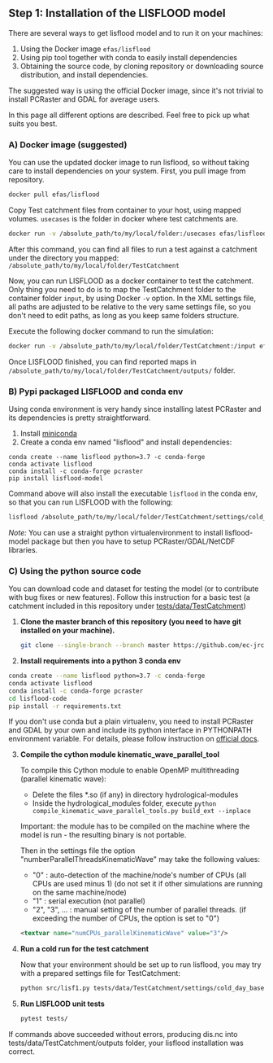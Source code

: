 ## Step 1: Installation of the LISFLOOD model

There are several ways to get lisflood model and to run it on your machines: 

1. Using the Docker image `efas/lisflood`
2. Using pip tool together with conda to easily install dependencies
3. Obtaining the source code, by cloning repository or downloading source distribution, and install dependencies.

The suggested way is using the official Docker image, since it's not trivial to install PCRaster and GDAL for average users.

In this page all different options are described. Feel free to pick up what suits you best.

 
### A) Docker image (suggested)


You can use the updated docker image to run lisflood, so without taking care to install dependencies on your system.
First, you pull image from repository.

```bash
docker pull efas/lisflood
```

Copy Test catchment files from container to your host, using mapped volumes. `usecases` is the folder in docker where test catchments are.

```bash
docker run -v /absolute_path/to/my/local/folder:/usecases efas/lisflood:latest usecases
```

After this command, you can find all files to run a test against a catchment under the directory you mapped: `/absolute_path/to/my/local/folder/TestCatchment`


Now, you can run LISFLOOD as a docker container to test the catchment. Only thing you need to do is to map the TestCatchment folder 
to the container folder `input`, by using Docker `-v` option. 
In the XML settings file, all paths are adjusted to be relative to the very same settings file, so you don't need to edit paths, as long as you keep same folders structure.


Execute the following docker command to run the simulation:

```bash
docker run -v /absolute_path/to/my/local/folder/TestCatchment:/input efas/lisflood /input/settings/cold_day_base.xml
```

Once LISFLOOD finished, you can find reported maps in `/absolute_path/to/my/local/folder/TestCatchment/outputs/` folder.


### B) Pypi packaged LISFLOOD and conda env

Using conda environment is very handy since installing latest PCRaster and its dependencies is pretty straightforward.

1. Install [miniconda](https://docs.conda.io/en/latest/miniconda.html) 
2. Create a conda env named "lisflood" and install dependencies:
```
conda create --name lisflood python=3.7 -c conda-forge
conda activate lisflood
conda install -c conda-forge pcraster
pip install lisflood-model
```

Command above will also install the executable `lisflood` in the conda env, so that you can run LISFLOOD with the following:
```bash
lisflood /absolute_path/to/my/local/folder/TestCatchment/settings/cold_day_base.xml
```

*Note:* You can use a straight python virtualenvironment to install lisflood-model package but then you have to setup PCRaster/GDAL/NetCDF libraries.

### C) Using the python source code

You can download code and dataset for testing the model (or to contribute with bug fixes or new features).
Follow this instruction for a basic test (a catchment included in this repository under
[tests/data/TestCatchment](https://github.com/ec-jrc/lisflood-code/tree/master/tests/data/TestCatchment))

1. **Clone the master branch of this repository (you need to have git installed on your machine).**

    ```bash
    git clone --single-branch --branch master https://github.com/ec-jrc/lisflood-code.git
    ```

2. **Install requirements into a python 3 conda env**

```bash
conda create --name lisflood python=3.7 -c conda-forge
conda activate lisflood
conda install -c conda-forge pcraster
cd lisflood-code
pip install -r requirements.txt
```

If you don't use conda but a plain virtualenv, you need to install PCRaster and GDAL by your own and include its python interface in PYTHONPATH environment variable.
For details, please follow instruction on [official docs](http://pcraster.geo.uu.nl/getting-started/pcraster-on-linux/).
    

3. **Compile the cython module kinematic_wave_parallel_tool**
   
   To compile this Cython module to enable OpenMP multithreading (parallel kinematic wave):
    
     * Delete the files *.so (if any) in directory hydrological-modules  
     * Inside the hydrological_modules folder, execute `python compile_kinematic_wave_parallel_tools.py build_ext --inplace`  

   Important: the module has to be compiled on the machine where the model is run - the resulting binary is not portable.  
  
   Then in the settings file the option "numberParallelThreadsKinematicWave" may take the following values:
  
      * "0"           : auto-detection of the machine/node's number of CPUs (all CPUs are used minus 1) (do not set it if other simulations are running on the same machine/node)
      * "1"           : serial execution (not parallel)
      * "2", "3", ... : manual setting of the number of parallel threads.
                        (if exceeding the number of CPUs, the option is set to "0")
                        
   ```xml
   <textvar name="numCPUs_parallelKinematicWave" value="3"/>
   ```
  
4. **Run a cold run for the test catchment**

    Now that your environment should be set up to run lisflood, you may try with a prepared settings file for TestCatchment:
    
    ```bash
    python src/lisf1.py tests/data/TestCatchment/settings/cold_day_base.xml
    ```
4. **Run LISFLOOD unit tests**

    ```bash
    pytest tests/
    ```
  
If commands above succeeded without errors, producing dis.nc into tests/data/TestCatchment/outputs folder, your lisflood installation was correct.

